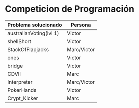 # Competicion de Programación
Problema solucionado |Persona
-------- | -----
australianVoting(lvl 1) |Victor
shellShort|Victor
StackOfFlapjacks|Marc/Victor
ones|Victor
bridge|Victor
CDVII|Marc
Interpreter|Marc/Victor
PokerHands|Victor
Crypt_Kicker|Marc
